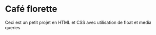 ﻿# Café florette
Ceci est un petit projet en HTML et CSS avec utilisation de float et media queries
